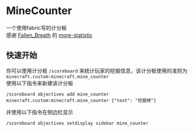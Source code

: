 # MineCounter
一个使用fabric写的计分板  
感谢 [Fallen_Breath](https://github.com/Fallen-Breath) 的 [more-statistic](https://github.com/Fallen-Breath/more-statistics) 
## 快速开始
你可以使用计分板 `/scoreboard` 来统计玩家的挖掘信息，该计分板使用的准则为 `minecraft.custom:minecraft.mine_counter`  
使用以下指令来新建该计分板
```
/scoreboard objectives add mine_counter minecraft.custom:minecraft.mine_counter {"text": "挖掘榜"}
```
并使用以下指令在侧边栏显示
```
/scoreboard objectives setdisplay sidebar mine_counter
```